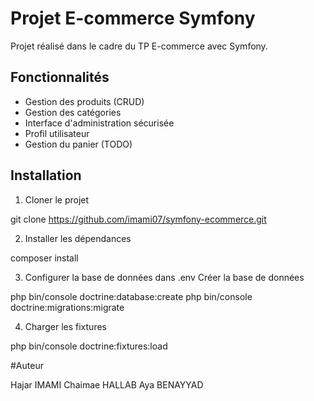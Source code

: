 # Projet E-commerce Symfony

Projet réalisé dans le cadre du TP E-commerce avec Symfony.

## Fonctionnalités

- Gestion des produits (CRUD)
- Gestion des catégories
- Interface d'administration sécurisée
- Profil utilisateur
- Gestion du panier (TODO)

## Installation

1. Cloner le projet

git clone https://github.com/imami07/symfony-ecommerce.git


2. Installer les dépendances

composer install

3. Configurer la base de données dans .env
Créer la base de données

php bin/console doctrine:database:create
php bin/console doctrine:migrations:migrate

4. Charger les fixtures

php bin/console doctrine:fixtures:load


#Auteur

Hajar IMAMI
Chaimae HALLAB
Aya BENAYYAD
